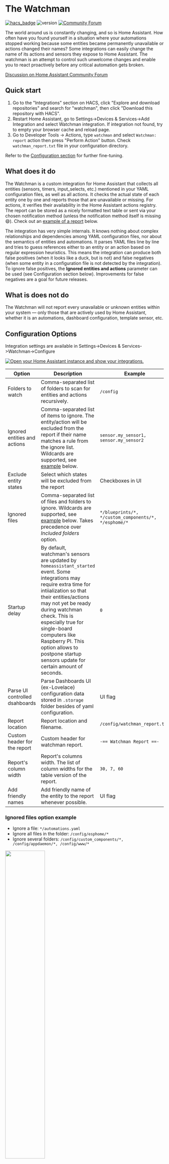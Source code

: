 # The Watchman
[![hacs_badge](https://img.shields.io/badge/HACS-Default-orange.svg)](https://github.com/custom-components/hacs)
![version](https://img.shields.io/github/v/release/dummylabs/thewatchman)
[![Community Forum][forum-shield]][forum]


The world around us is constantly changing, and so is Home Assistant. How often have you found yourself in a situation where your automations stopped working because some entities became permanently unavailable or actions changed their names? Some integrations can easily change the name of its actions and sensors they expose to Home Assistant. The watchman is an attempt to control such unwelcome changes and enable you to react proactively before any critical automation gets broken.

[Discussion on Home Assistant Community Forum](https://community.home-assistant.io/t/watchman-keeps-track-of-missing-entities-and-services-in-your-config-files/390391)

## Quick start

1. Go to the "Integrations" section on HACS, click "Explore and download repositories" and search for "watchman", then click "Download this repository with HACS".
2. Restart Home Assistant, go to Settings->Devices & Services->Add Integration and select Watchman integration. If integration not found, try to empty your browser cache and reload page.
3. Go to Developer Tools -> Actions, type `watchman` and select `Watchman: report` action then press "Perform Action" button. Check `watchman_report.txt` file in your configuration directory.

Refer to the [Configuration section](https://github.com/dummylabs/thewatchman#configuration) for further fine-tuning.

## What does it do
The Watchman is a custom integration for Home Assistant that collects all entities (sensors, timers, input_selects, etc.) mentioned in your YAML configuration files, as well as all actions. It checks the actual state of each entity one by one and reports those that are unavailable or missing. For actions, it verifies their availability in the Home Assistant actions registry. The report can be stored as a nicely formatted text table or sent via your chosen notification method (unless the notification method itself is missing :smile:). Check out an [example of a report](https://github.com/dummylabs/thewatchman#example-of-a-watchman-report) below.

The integration has very simple internals. It knows nothing about complex relationships and dependencies among YAML configuration files, nor about the semantics of entities and automations. It parses YAML files line by line and tries to guess references either to an entity or an action based on regular expression heuristics. This means the integration can produce both false positives (when it looks like a duck, but is not) and false negatives (when some entity in a configuration file is not detected by the integration). To ignore false positives, the **Ignored entities and actions** parameter can be used (see Configuration section below). Improvements for false negatives are a goal for future releases.

## What is does not do
The Watchman will not report every unavailable or unknown entities within your system — only those that are actively used by Home Assistant, whether it is an automations, dashboard configuration, template sensor, etc.

## Configuration Options

Integration settings are available in Settings->Devices & Services->Watchman->Configure

[![Open your Home Assistant instance and show your integrations.](https://my.home-assistant.io/badges/integrations.svg)](https://my.home-assistant.io/redirect/integrations/)

Option | Description | Example
------------ | ------------- | -------------
Folders to watch | Comma-separated list of folders to scan for entities and actions recursively. | `/config`
Ignored entities and actions | Comma-separated list of items to ignore. The entity/action will be excluded from the report if their name matches a rule from the ignore list. Wildcards are supported, see [example](https://github.com/dummylabs/thewatchman?tab=readme-ov-file#ignored-entities-and-actions-formely-known-as-services-option-example) below. | `sensor.my_sensor1, sensor.my_sensor2`
Exclude entity states | Select which states will be excluded from the report | Checkboxes in UI
Ignored files | Comma-separated list of files and folders to ignore. Wildcards are supported, see [example](https://github.com/dummylabs/thewatchman#ignored-files-option-example) below. Takes precedence over *Included folders* option.| `*/blueprints/*, */custom_components/*, */esphome/*`
Startup delay | By default, watchman's sensors are updated by `homeassistant_started` event. Some integrations may require extra time for intiialization so that their entities/actions may not yet be ready during watchman check. This is especially true for single-board computers like Raspberry PI. This option allows to postpone startup sensors update for certain amount of seconds. | `0`
Parse UI controlled dsahboards | Parse Dashboards UI (ex-Lovelace) configuration data stored in `.storage` folder besides of yaml configuration. | UI flag
Report location | Report location and filename. | `/config/watchman_report.txt`
Custom header for the report | Custom header for watchman report. | `-== Watchman Report ==-`
Report's column width | Report's columns width. The list of column widths for the table version of the report. | `30, 7, 60`
Add friendly names | Add friendly name of the entity to the report whenever possible. | UI flag

### Ignored files option example
* Ignore a file: `*/automations.yaml`
* Ignore all files in the folder: `/config/esphome/*`
* Ignore several folders: `/config/custom_components/*, /config/appdaemon/*, /config/www/*`
<img src="https://raw.githubusercontent.com/dummylabs/thewatchman/main/images/ignored_files_ui.png" width=50%>

### Ignored entities and actions example
* Ignore an entity: `person.dummylabs`
* Ignore everything in sensor domain: `sensor.*`
* Ignore any entity/action which name ends with "_ble": `*.*_ble`

## Report Action Parameters
The text version of the report can be generated using `watchman.report` action from Developer Tools UI, an automation or a script. Default location is `/config/thewatchman_report.txt`, which can be changed in the UI configuration. A long report can be split into several messages (chunks) due to limitations imposed by some notification actions (e.g., telegram). Action behaviour can be altered with additional optional parameters:

> [!NOTE]
> Versions prior to 0.6.4 had report parameter named `service`, now it is renamed to `action`. Old parameter name still supported to preserve compatibilty with existing automations.

Parameter | YAML key | Description | Default
------------ | ------------- | -------------| -------------
Force configuration parsing |`parse_config`| Forces watchman to parse Home Assistant configuration files and rebuild entity and actions list. Usually this is not required as watchman will automatically parse files once Home Assistant restarts or tries to reload its configuration. | `False`
Send report as notification |`action`| Home assistant notification action to send report via, e.g. `persistent_notification.create`. See compatibility note below.| ``
Notification action data |`data`| A json object with additional notification action parameters. See [example](https://github.com/dummylabs/thewatchman#send-report-via-telegram-bot) below.  | `None`
Message chunk size |`chunk_size`| Maximum message size in bytes. Some notification actions, e.g., Telegram, refuse to deliver a message if its size is greater than some internal limit. If report text size exceeds `chunk_size`, the report will be sent in several subsequent notifications. `0` value will disable chunking. | `3500`


### A useless example sending report as persitent notification
```yaml
action: watchman.report
data:
  parse_config: true
  action: persistent_notification.create
  data:
    title: Watchman Report
  chunk_size: 3500
  create_file: true`
```

## Sensors

> [!NOTE]
> Versions prior to 0.6.4 had a sensor named `sensor.watchman_missing_services`. Latest versions use another name: `sensor.watchman_missing_actions` if integration was installed from scratch (new user).
> Existing users who upgraded from previous versions will have old sensor name to preserve compatibilty with their scripts and dashboards. They can rename sensor themselves or just remove integration and install it again.

Besides of the report, integration provides a few sensors which can be used within automations or dashboards:
- sensor.watchman_missing_entities
- sensor.watchman_missing_actions
- sensor.watchman_last_updated


## Example of a watchman report
Please note that the ASCII table format is only used when report is saved to a file. For notification actions watchman uses plain text list due to presentation limitations.
```
-== WATCHMAN REPORT ==-

-== Missing 1 action(s) from 38 found in your config:
+--------------------------------+---------+------------------------------------------+
| Action                         | State   | Location                                 |
+--------------------------------+---------+------------------------------------------+
| xiaomi_miio.vacuum_goto        | missing | automations.yaml:599,605                 |
+--------------------------------+---------+------------------------------------------+

-== Missing 3 entity(ies) from 216 found in your config:
+--------------------------------+---------+------------------------------------------+
| Entity                         | State   | Location                                 |
+--------------------------------+---------+------------------------------------------+
| sensor.stats_pm25_10_median    | unavail | customize.yaml:14                        |
| sensor.xiaomi_miio_sensor      | unavail | automations.yaml:231,1348                |
| vacuum.roborock_s5max          | unavail | automations.yaml:589,603,610,1569        |
+--------------------------------+---------+------------------------------------------+

-== Report created on 03 Feb 2022 17:18:55
-== Parsed 200 files in 0.96s., ignored 66 files
-== Generated in: 0.01s. Validated in: 0.00s.
```
The legend at the bottom of the report shows time consumed by 3 coherent stages: parse configuration files, validate each entity/action state and generate text version of the report.

## Markdown card example
Watchman sensors `sensor.watchman_missing_entities` and `sensor.watchman_missing_actions` have additional set of attributes which makes it possible to create your own report using a lovelace card. Below is an example of missing entities report for the Lovelace markdown card.
> [!NOTE]
> For dark mode replace /icon.png to /dark_logo.png.

```yaml
type: markdown
content: >-
  <h2> <img src="https://brands.home-assistant.io/watchman/icon.png" alt="WM Logo" width="32" height="32"> Watchman report</h2>
  <h3>Missing Entities: {{ states.sensor.watchman_missing_entities.state }} </h3>
  {%- for item in state_attr("sensor.watchman_missing_entities", "entities") %}
  <hr> <table><tr> <td>
  <ha-icon icon='mdi:
  {%- if item.state=="missing"-%}cloud-alert'
  {%- elif item.state=="unavail" -%}cloud-off-outline' {%- else-%}cloud-question'
  {%- endif -%} ></ha-icon>
  {{ item.id }} [{{item.state}}] <a title="{{item.occurrences}}">
  {{item.occurrences.split('/')[-1].split(':')[0]}}</a>
  </td></tr></table>
  {%- endfor %}
card_mod:
  style:
    ha-markdown:
      $: |
        ha-markdown-element:first-of-type hr{
          border-color: #303030;
        }

```
Important considerations:
1. Make sure you are in code editor mode before pasting this code into the markdown card
2. `card_mod` section is optional and requires a [custom lovelace card](https://github.com/thomasloven/lovelace-card-mod) to be installed for extra styling
3. Put mouse pointer over a file name to see full path to a file and line numbers
4. To display line numbers in the report just remove `.split(':')[0]` from the card template

<img src="https://raw.githubusercontent.com/dummylabs/thewatchman/main/images/markdown_card_example.png" width=50%>

The code for the actions report looks very similar:

```yaml
type: markdown
content: >-
  <h2> <img src="https://brands.home-assistant.io/watchman/icon.png" alt="WM Logo" width="32" height="32"> Watchman report</h2>
  <h3> Missing actios: {{ states.sensor.watchman_missing_actions.state }} </h3>
  {%- for item in state_attr("sensor.watchman_missing_action", "entities") %}
  <hr><table><tr> <td>  <ha-icon icon='mdi:cloud-alert'></ha-icon> {{ item.id }}
  <a title="{{item.occurrences}}">{{item.occurrences.split('/')[-1].split(':')[0]}}</a>
  </td></tr></table>
  {%- endfor %}
card_mod:
  style:
    ha-markdown:
      $: |
        ha-markdown-element:first-of-type hr{
          border-color: #303030;
        }
```

[forum-shield]: https://img.shields.io/badge/community-forum-brightgreen.svg?style=popout
[forum]: https://community.home-assistant.io/t/watchman-keeps-track-of-missing-entities-and-services-in-your-config-files/390391

